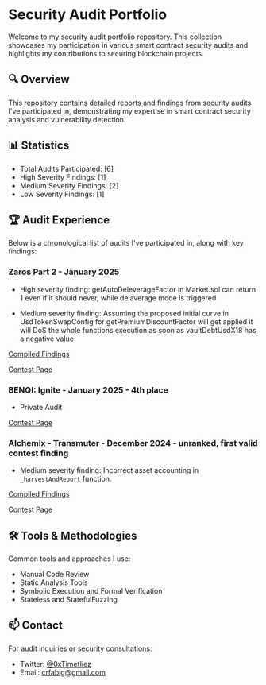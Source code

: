 # Security Audit Portfolio

Welcome to my security audit portfolio repository. This collection showcases my participation in various smart contract security audits and highlights my contributions to securing blockchain projects.

## 🔍 Overview

This repository contains detailed reports and findings from security audits I've participated in, demonstrating my expertise in smart contract security analysis and vulnerability detection.

## 📊 Statistics

- Total Audits Participated: [6]
- High Severity Findings: [1]
- Medium Severity Findings: [2]
- Low Severity Findings: [1]

## 🏆 Audit Experience

Below is a chronological list of audits I've participated in, along with key findings:

### Zaros Part 2 - January 2025 

- High severity finding: getAutoDeleverageFactor in Market.sol can return 1 even if it should never, while delaverage mode is triggered

- Medium severity finding: Assuming the proposed initial curve in UsdTokenSwapConfig for getPremiumDiscountFactor will get applied it will DoS the whole functions execution as soon as vaultDebtUsdX18 has a negative value

[Compiled Findings](./Zaros/Zaros-Part-2.md)

[Contest Page](https://codehawks.cyfrin.io/c/2025-01-zaros-part-2/results)

### BENQI: Ignite - January 2025 - 4th place

- Private Audit

[Contest Page](https://codehawks.cyfrin.io/c/2025-01-benqi/results)


### Alchemix - Transmuter - December 2024 - unranked, first valid contest finding

- Medium severity finding: Incorrect asset accounting in ```_harvestAndReport``` function. 

[Compiled Findings](./Alchemix-Transmuter/1-Alchemix-Transmuter.md)

[Contest Page](https://codehawks.cyfrin.io/c/2024-12-alchemix/results)



## 🛠 Tools & Methodologies

Common tools and approaches I use:
- Manual Code Review
- Static Analysis Tools
- Symbolic Execution and Formal Verification
- Stateless and StatefulFuzzing


## 📫 Contact

For audit inquiries or security consultations:
- Twitter: [@0xTimefliez](https://x.com/0xTimefliez)
- Email: [crfabig@gmail.com](mailto:crfabig@gmail.com)

